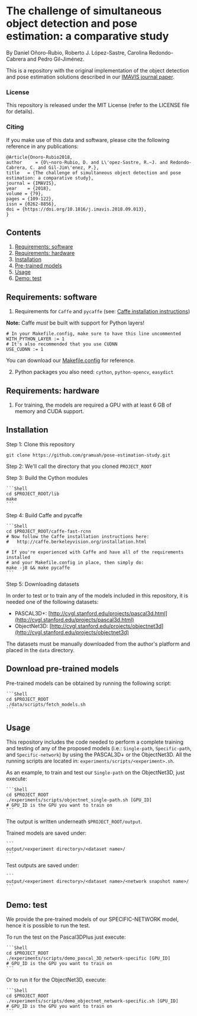 # The challenge of simultaneous object detection and pose estimation: a comparative study

By Daniel Oñoro-Rubio, Roberto J. López-Sastre, Carolina Redondo-Cabrera and Pedro Gil-Jiménez.


This is a repository with the original implementation of the object detection and pose estimation solutions described in our [IMAVIS  journal paper](https://doi.org/10.1016/j.imavis.2018.09.013). 


### License

This repository is released under the MIT License (refer to the LICENSE file for details).

### Citing

If you make use of this data and software, please cite the following reference in any publications:

    @Article{Onoro-Rubio2018,
    author     = {O\~noro-Rubio, D. and L\'opez-Sastre, R.~J. and Redondo-Cabrera, C. and Gil-Jim\'enez, P.},
    title   = {The challenge of simultaneous object detection and pose estimation: a comparative study},
    journal = {IMAVIS},
    year    = {2018},
    volume = {79},
    pages = {109-122},
    issn = {0262-8856},
    doi = {https://doi.org/10.1016/j.imavis.2018.09.013},
    }


## Contents
1. [Requirements: software](#requirements-software)
2. [Requirements: hardware](#requirements-hardware)
3. [Installation](#installation)
4. [Pre-trained models](#download-pre-trained-models)
5. [Usage](#usage)
6. [Demo: test](#demo-test)

## Requirements: software

1. Requirements for `Caffe` and `pycaffe` (see: [Caffe installation instructions](http://caffe.berkeleyvision.org/installation.html))

  **Note:** Caffe *must* be built with support for Python layers!

  ```make
  # In your Makefile.config, make sure to have this line uncommented
  WITH_PYTHON_LAYER := 1
  # It's also recommended that you use CUDNN
  USE_CUDNN := 1
  ```

  You can download our [Makefile.config](https://dl.dropboxusercontent.com/s/6joa55k64xo2h68/Makefile.config?dl=1) for reference.

2. Python packages you also need: `cython`, `python-opencv`, `easydict`


## Requirements: hardware

1. For training, the models are required a GPU with at least 6 GB of memory and CUDA support.


## Installation

Step 1:  Clone this repository

  ```Shell
  git clone https://github.com/gramuah/pose-estimation-study.git
  ```

Step 2: We'll call the directory that you cloned `PROJECT_ROOT`

 
Step 3: Build the Cython modules

    ```Shell
    cd $PROJECT_ROOT/lib
    make
    ```

Step 4: Build Caffe and pycaffe


    ```Shell
    cd $PROJECT_ROOT/caffe-fast-rcnn
    # Now follow the Caffe installation instructions here:
    #   http://caffe.berkeleyvision.org/installation.html

    # If you're experienced with Caffe and have all of the requirements installed
    # and your Makefile.config in place, then simply do:
    make -j8 && make pycaffe
    ```

Step 5: Downloading datasets

In order to test or to train any of the models included in this repository, it is needed one of the following datasets:

* PASCAL3D+: [http://cvgl.stanford.edu/projects/pascal3d.html](http://cvgl.stanford.edu/projects/pascal3d.html)
* ObjectNet3D: [http://cvgl.stanford.edu/projects/objectnet3d](http://cvgl.stanford.edu/projects/objectnet3d)

The datasets must be manually downloaded from the author's platform and placed in the `data` directory.

## Download pre-trained models

Pre-trained models can be obtained by running the following script:

    ```Shell
    cd $PROJECT_ROOT
    ./data/scripts/fetch_models.sh
    ```

## Usage

This repository includes the code needed to perform a complete training and testing of any of the proposed models (i.e.: `Single-path`, `Specific-path`, and `Specific-network`) by using the PASCAL3D+ or the ObjectNet3D. All the running scripts are located in: `experiments/scripts/<experiment>.sh`.

As an example, to train and test our `Single-path` on the ObjectNet3D, just execute: 

    ```Shell
    cd $PROJECT_ROOT
    ./experiments/scripts/objectnet_single-path.sh [GPU_ID]
    # GPU_ID is the GPU you want to train on
    ```

The output is written underneath `$PROJECT_ROOT/output`.


Trained models are saved under:

    ```
    output/<experiment directory>/<dataset name>/
    ```

Test outputs are saved under:

    ```
    output/<experiment directory>/<dataset name>/<network snapshot name>/
    ```

## Demo: test

We provide the pre-trained models of our SPECIFIC-NETWORK model, hence it is possible to run the test.

To run the test on the Pascal3DPlus just execute: 

    ```Shell
    cd $PROJECT_ROOT
    ./experiments/scripts/demo_pascal_3D_network-specific [GPU_ID]
    # GPU_ID is the GPU you want to train on
    ```

Or to run it for the ObjectNet3D, execute: 

    ```Shell
    cd $PROJECT_ROOT
    ./experiments/scripts/demo_objectnet_network-specific.sh [GPU_ID]
    # GPU_ID is the GPU you want to train on
    ```
